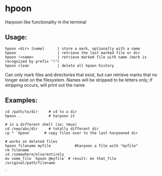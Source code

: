 # hpoon
Harpoon like functionality in the terminal

## Usage:
    hpoon <dir> [name]      | store a mark, optionally with a name
    hpoon                   | retrieve the last marked file or dir
    hpoon !<name>           | retrieve marked file with name (mark is recognized by prefix "!")
    hpoon clean             | delete all hpoon history

Can only mark files and directories that exist, but can retrieve
marks that no longer exist on the filesystem. Names will be stripped
to be letters only; if stripping occurs, will print out the name

## Examples:

    cd /path/to/dir     # cd to a dir
    hpoon .             # harpoon it

    # in a different shell (ie: tmux)
    cd /new/abs/dir     # totally different dir
    cp * `hpoon`      # copy files over to the last harpooned dir

    # works on deleted files
    hpoon filename myfile           #harpoon a file with "myfile"
    rm filename
    cd /somewhere/else/entirely
    mv some_file `hpoon @myfile` # result: mv that_file /original/path/filename
`
